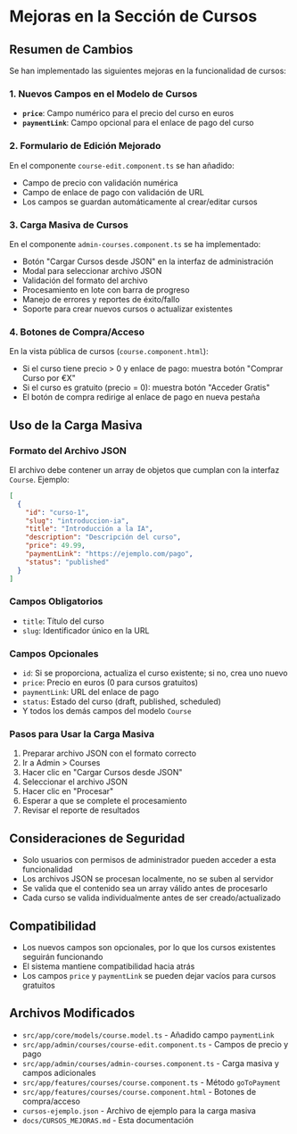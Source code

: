 # Mejoras en la Sección de Cursos

## Resumen de Cambios

Se han implementado las siguientes mejoras en la funcionalidad de cursos:

### 1. Nuevos Campos en el Modelo de Cursos

- **`price`**: Campo numérico para el precio del curso en euros
- **`paymentLink`**: Campo opcional para el enlace de pago del curso

### 2. Formulario de Edición Mejorado

En el componente `course-edit.component.ts` se han añadido:
- Campo de precio con validación numérica
- Campo de enlace de pago con validación de URL
- Los campos se guardan automáticamente al crear/editar cursos

### 3. Carga Masiva de Cursos

En el componente `admin-courses.component.ts` se ha implementado:
- Botón "Cargar Cursos desde JSON" en la interfaz de administración
- Modal para seleccionar archivo JSON
- Validación del formato del archivo
- Procesamiento en lote con barra de progreso
- Manejo de errores y reportes de éxito/fallo
- Soporte para crear nuevos cursos o actualizar existentes

### 4. Botones de Compra/Acceso

En la vista pública de cursos (`course.component.html`):
- Si el curso tiene precio > 0 y enlace de pago: muestra botón "Comprar Curso por €X"
- Si el curso es gratuito (precio = 0): muestra botón "Acceder Gratis"
- El botón de compra redirige al enlace de pago en nueva pestaña

## Uso de la Carga Masiva

### Formato del Archivo JSON

El archivo debe contener un array de objetos que cumplan con la interfaz `Course`. Ejemplo:

```json
[
  {
    "id": "curso-1",
    "slug": "introduccion-ia",
    "title": "Introducción a la IA",
    "description": "Descripción del curso",
    "price": 49.99,
    "paymentLink": "https://ejemplo.com/pago",
    "status": "published"
  }
]
```

### Campos Obligatorios

- `title`: Título del curso
- `slug`: Identificador único en la URL

### Campos Opcionales

- `id`: Si se proporciona, actualiza el curso existente; si no, crea uno nuevo
- `price`: Precio en euros (0 para cursos gratuitos)
- `paymentLink`: URL del enlace de pago
- `status`: Estado del curso (draft, published, scheduled)
- Y todos los demás campos del modelo `Course`

### Pasos para Usar la Carga Masiva

1. Preparar archivo JSON con el formato correcto
2. Ir a Admin > Courses
3. Hacer clic en "Cargar Cursos desde JSON"
4. Seleccionar el archivo JSON
5. Hacer clic en "Procesar"
6. Esperar a que se complete el procesamiento
7. Revisar el reporte de resultados

## Consideraciones de Seguridad

- Solo usuarios con permisos de administrador pueden acceder a esta funcionalidad
- Los archivos JSON se procesan localmente, no se suben al servidor
- Se valida que el contenido sea un array válido antes de procesarlo
- Cada curso se valida individualmente antes de ser creado/actualizado

## Compatibilidad

- Los nuevos campos son opcionales, por lo que los cursos existentes seguirán funcionando
- El sistema mantiene compatibilidad hacia atrás
- Los campos `price` y `paymentLink` se pueden dejar vacíos para cursos gratuitos

## Archivos Modificados

- `src/app/core/models/course.model.ts` - Añadido campo `paymentLink`
- `src/app/admin/courses/course-edit.component.ts` - Campos de precio y pago
- `src/app/admin/courses/admin-courses.component.ts` - Carga masiva y campos adicionales
- `src/app/features/courses/course.component.ts` - Método `goToPayment`
- `src/app/features/courses/course.component.html` - Botones de compra/acceso
- `cursos-ejemplo.json` - Archivo de ejemplo para la carga masiva
- `docs/CURSOS_MEJORAS.md` - Esta documentación
